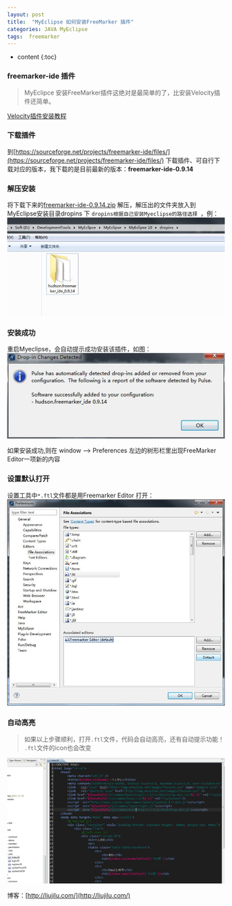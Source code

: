 ```yaml
---
layout: post
title:  "MyEclipse 如何安装FreeMarker 插件"
categories: JAVA MyEclipse
tags:  freemarker 
---
```


* content
{:toc}



### freemarker-ide 插件

>MyEclipce 安装FreeMarker插件这绝对是最简单的了，比安装Velocity插件还简单。
>
[Velocity插件安装教程](http://blog.csdn.net/janda2011/article/details/43051469)
        
### 下载插件
到[https://sourceforge.net/projects/freemarker-ide/files/](https://sourceforge.net/projects/freemarker-ide/files/) 下载插件、可自行下载对应的版本，我下载的是目前最新的版本：**freemarker-ide-0.9.14**


<!--more-->

### 解压安装
将下载下来的[freemarker-ide-0.9.14.zip](https://sourceforge.net/projects/freemarker-ide/files/freemarker-ide/0.9.14/freemarker-ide-0.9.14.zip) 解压，解压出的文件夹放入到MyEclipse安装目录dropins 下
`dropins根据自己安装Myeclipse的路径选择 `，例：
![插件安装目录](/images/2016-11-03/01.jpg)

### 安装成功
重启Myeclipse，会自动提示成功安装该插件，如图：
![安装成功提示](/images/2016-11-03/02.jpg)

如果安装成功,则在 window --> Preferences 左边的树形栏里出现FreeMarker Editor一项新的内容

### 设置默认打开
设置工具中`*.ftl`文件都是用Freemarker Editor 打开：
![ftl默认打开格式](/images/2016-11-03/03.jpg)

### 自动高亮

>如果以上步骤顺利，打开`.ftl`文件，代码会自动高亮，还有自动提示功能！
>`.ftl`文件的icon也会改变

![代码高亮](/images/2016-11-03/04.jpg)

博客：[http://liujilu.com/](http://liujilu.com/)